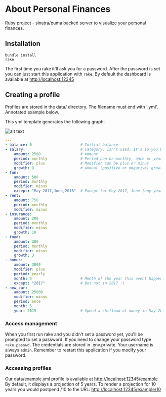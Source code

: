 # About Personal Finances

Ruby project - sinatra/puma backed server to visualize your personal finances.

## Installation

```
bundle install
rake
```

The first time you rake it'll ask you for a password.
After the password is set you can just start this application with `rake`.
By default the dashboard is available at  <http://localhost:12345>

## Creating a profile

Profiles are stored in the data/ directory. The filename must end with '.yml'.
Annotated example below.

This yml template generates the following graph:

![alt text](https://s3-eu-west-1.amazonaws.com/personalfinancestool/example-output.png "Output")

```yaml
---
- balance: 0                      # Initial balance
- salary:                         # Category, isn't used. It's so you know what's what.
    amount: 2500                  # Amount
    period: monthly               # Period can be monthly, once or yearly
    modifier: plus                # Modifier can be plus or minus
    growth: 3                     # Annual (positive or negative) growth of amount (percent)
- fun:
    amount: 500
    period: monthly
    modifier: minus
    except: "May 2017,June,2018"  # Except for May 2017, June (any year) and the whole of 2018
- rent:
    amount: 750
    period: monthly
    modifier: minus
- insurance:
    amount: 200
    period: monthly
    modifier: minus
    growth: 10
- food:
    amount: 300
    period: monthly
    modifier: minus
    growth: 3
- bonus:
    amount: 3000
    modifier: plus
    period: yearly
    month: 5                      # Month of the year this event happens
    except: "2017"                # But not in 2017 :(
- new_car:
    amount: 25000
    modifier: minus
    period: once
    month: 5
    year: 2019                    # Spend a shitload of money in May 2019
```

### Access management

When you first run rake and you didn't set a password yet, you'll be prompted to set a password. If you need to change your password type `rake passwd`. The credentials are stored in .env.private. Your username is always `admin`. Remember to restart this application if you modify your password.

### Accessing profiles

Our data/example.yml profile is available at <http://localhost:12345/example>
By default, it displays a projection of 5 years. To render a projection for 10 years you would postpend /10 to the URL: <http://localhost:12345/example/10>
